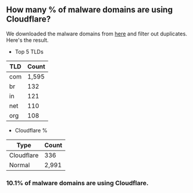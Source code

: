 ## How many % of malware domains are using Cloudflare?


We downloaded the malware domains from [here](https://urlhaus.abuse.ch) and filter out duplicates.
Here's the result.


[//]: # (start replacement)


- Top 5 TLDs

| TLD | Count |
| --- | --- |
| com | 1,595 |
| br | 132 |
| in | 121 |
| net | 110 |
| org | 108 |


- Cloudflare %

| Type | Count |
| --- | --- |
| Cloudflare | 336 |
| Normal | 2,991 |


### 10.1% of malware domains are using Cloudflare.